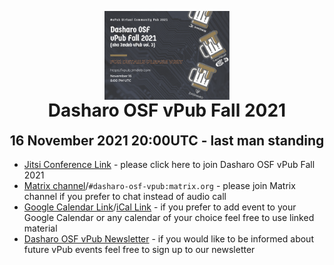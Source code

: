 <p align="center" style="margin-bottom: 0px !important;">
  <img width="200" src="images/dasharo-osf-vpub-fall-2021-poster.png" alt="Dasharo OSF vPub Fall 2021 poster" align="center">
  </p>
<h1 align="center" style="margin-top: 0px;">Dasharo OSF vPub Fall 2021</h1>
<h2 align="center" style="margin-top: 0px;">16 November 2021 20:00UTC - last man standing</h2>

* [Jitsi Conference Link](https://meet.jit.si/dasharo-osf-vpub) - please click here to join Dasharo OSF vPub Fall 2021
* [Matrix channel](https://matrix.to/#/#dasharo-osf-vpub:matrix.org)/`#dasharo-osf-vpub:matrix.org` - please join Matrix channel if you prefer to chat instead of audio call
* [Google Calendar Link](https://calendar.google.com/calendar/r/eventedit/copy/NTQ1dTJkNGw4bG9pZGFkc2gxYjcyYW9samUgZXZlbnRzQDNtZGViLmNvbQ)/[iCal Link](https://cloud.3mdeb.com/index.php/s/4kDZpKrExqZy9fo) - if you prefer to add event to your Google Calendar or any calendar of your choice feel free to use linked material
* [Dasharo OSF vPub Newsletter](https://newsletter.3mdeb.com/subscription/0_K65I7ro) - if you would like to be informed about future vPub events feel free to sign up to our newsletter

